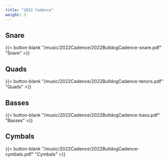 ```yaml
---
title: "2022 Cadence"
weight: 2
---
```


## Snare

{{< button-blank "/music/2022Cadence/2022BulldogCadence-snare.pdf" "Snare" >}}


## Quads

{{< button-blank "/music/2022Cadence/2022BulldogCadence-tenors.pdf" "Quads" >}}


## Basses

{{< button-blank "/music/2022Cadence/2022BulldogCadence-bass.pdf" "Basses" >}}


## Cymbals

{{< button-blank "/music/2022Cadence/2022BulldogCadence-cymbals.pdf" "Cymbals" >}}